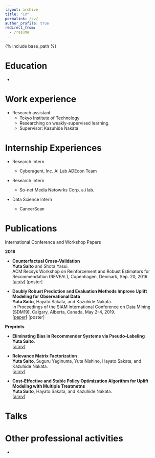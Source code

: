 ```yaml
---
layout: archive
title: "CV"
permalink: /cv/
author_profile: true
redirect_from:
  - /resume
---
```


{% include base_path %}

Education
======
*

Work experience
======
* Research assistant
  * Tokyo Institute of Technology
  * Researching on weakly-supervised learning.
  * Supervisor: Kazuhide Nakata

Internship Experiences
======
- Research Intern
  - Cyberagent, Inc. AI Lab ADEcon Team

- Research Intern
  - So-net Media Netowrks Corp. a.i lab.

- Data Science Intern
  - CancerScan


Publications
======
International Conference and Workshop Papers

**2019**  
-  **Counterfactual Cross-Validation**  
__Yuta Saito__ and Shota Yasui.  
ACM Recsys Workshop on Reinforcement and Robust Estimators for Recommendation (REVEAL), Copenhagen, Denmark, Sep. 20, 2019.  
[[arxiv]()] [poster]

-  **Doubly Robust Prediction and Evaluation Methods Improve Uplift Modeling for Observational Data**  
__Yuta Saito__, Hayato Sakata, and Kazuhide Nakata.  
 In Proceedings of the SIAM International Conference on Data Mining (SDM19), Calgary, Alberta, Canada, May 2-4, 2019.  
 [[paper](https://epubs.siam.org/doi/abs/10.1137/1.9781611975673.53)] [poster]


**Preprints**  
- **Eliminating Bias in Recommender Systems via Pseudo-Labeling**  
__Yuta Saito__.   
[[arxiv]()]  

- **Relevance Matrix Factorization**  
__Yuta Saito__, Suguru Yaginuma, Yuta Nishino, Hayato Sakata, and Kazuhide Nakata.  
[[arxiv]()]  

- **Cost-Effective and Stable Policy Optimization Algorithm for Uplift Modeling with Multiple Treatmetns**    
__Yuta Saito__, Hayato Sakata, and Kazuhide Nakata.  
[[arxiv]()]      



Talks
======


Other professional activities
======
-
